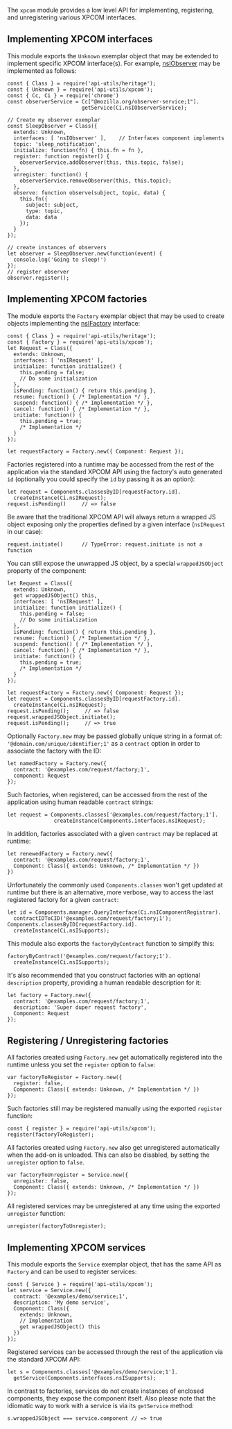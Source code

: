 <!-- This Source Code Form is subject to the terms of the Mozilla Public
   - License, v. 2.0. If a copy of the MPL was not distributed with this
   - file, You can obtain one at http://mozilla.org/MPL/2.0/. -->

The `xpcom` module provides a low level API for implementing, registering, and
unregistering various XPCOM interfaces.

## Implementing XPCOM interfaces

This module exports the `Unknown` exemplar object that may be extended to
implement specific XPCOM interface(s). For example,
[nsIObserver](https://developer.mozilla.org/en/XPCOM_Interface_Reference/nsIObserver)
 may be implemented as follows:

    const { Class } = require('api-utils/heritage');
    const { Unknown } = require('api-utils/xpcom');
    const { Cc, Ci } = require('chrome')
    const observerService = Cc["@mozilla.org/observer-service;1"].
                            getService(Ci.nsIObserverService);

    // Create my observer exemplar
    const SleepObserver = Class({
      extends: Unknown,
      interfaces: [ 'nsIObserver' ],    // Interfaces component implements
      topic: 'sleep_notification',
      initialize: function(fn) { this.fn = fn },
      register: function register() {
        observerService.addObserver(this, this.topic, false);
      },
      unregister: function() {
        observerService.removeObserver(this, this.topic);
      },
      observe: function observe(subject, topic, data) {
        this.fn({
          subject: subject,
          type: topic,
          data: data
        });
      }
    });

    // create instances of observers
    let observer = SleepObserver.new(function(event) {
      console.log('Going to sleep!')
    });
    // register observer
    observer.register();

## Implementing XPCOM factories

The module exports the `Factory` exemplar object that may be used to create
objects implementing the
[nsIFactory](https://developer.mozilla.org/en/XPCOM_Interface_Reference/nsIFactory)
interface:

    const { Class } = require('api-utils/heritage');
    const { Factory } = require('api-utils/xpcom');
    let Request = Class({
      extends: Unknown,
      interfaces: [ 'nsIRequest' ],
      initialize: function initialize() {
        this.pending = false;
        // Do some initialization
      },
      isPending: function() { return this.pending },
      resume: function() { /* Implementation */ },
      suspend: function() { /* Implementation */ },
      cancel: function() { /* Implementation */ },
      initiate: function() {
        this.pending = true;
        /* Implementation */
      }
    });

    let requestFactory = Factory.new({ Component: Request });

Factories registered into a runtime may be accessed from the rest of the
application via the standard XPCOM API using the factory's auto generated `id`
(optionally you could specify the `id` by passing it as an option):

    let request = Components.classesByID[requestFactory.id].
      createInstance(Ci.nsIRequest);
    request.isPending()     // => false

Be aware that the traditional XPCOM API will always return a wrapped JS object
exposing only the properties defined by a given interface (`nsIRequest` in our
case):

    request.initiate()      // TypeError: request.initiate is not a function

You can still expose the unwrapped JS object, by a special `wrappedJSObject`
property of the component:

    let Request = Class({
      extends: Unknown,
      get wrappedJSObject() this,
      interfaces: [ 'nsIRequest' ],
      initialize: function initialize() {
        this.pending = false;
        // Do some initialization
      },
      isPending: function() { return this.pending },
      resume: function() { /* Implementation */ },
      suspend: function() { /* Implementation */ },
      cancel: function() { /* Implementation */ },
      initiate: function() {
        this.pending = true;
        /* Implementation */
      }
    });

    let requestFactory = Factory.new({ Component: Request });
    let request = Components.classesByID[requestFactory.id].
      createInstance(Ci.nsIRequest);
    request.isPending();     // => false
    request.wrappedJSObject.initiate();
    request.isPending();     // => true

Optionally `Factory.new` may be passed globally unique string in a format of:
`'@domain.com/unique/identifier;1'` as a `contract` option in order to
associate the factory with the ID:

    let namedFactory = Factory.new({
      contract: '@examples.com/request/factory;1',
      component: Request
    });

Such factories, when registered, can be accessed from the rest of the
application using human readable `contract` strings:

    let request = Components.classes['@examples.com/request/factory;1'].
                   createInstance(Components.interfaces.nsIRequest);

In addition, factories associated with a given `contract` may be replaced at
runtime:

    let renewedFactory = Factory.new({
      contract: '@examples.com/request/factory;1',
      Component: Class({ extends: Unknown, /* Implementation */ })
    })

Unfortunately the commonly used `Components.classes` won't get updated at
runtime but there is an alternative, more verbose, way to access the last
registered factory for a given `contract`:

    let id = Components.manager.QueryInterface(Ci.nsIComponentRegistrar).
      contractIDToCID('@examples.com/request/factory;1');
    Components.classesByID[requestFactory.id].
      createInstance(Ci.nsISupports);

This module also exports the `factoryByContract` function to simplify this:

    factoryByContract('@examples.com/request/factory;1').
      createInstance(Ci.nsISupports);

It's also recommended that you construct factories with an optional
`description` property, providing a human readable description for it:

    let factory = Factory.new({
      contract: '@examples.com/request/factory;1',
      description: 'Super duper request factory',
      Component: Request
    });

## Registering / Unregistering factories

All factories created using `Factory.new` get automatically registered into
the runtime unless you set the `register` option to `false`:

    var factoryToRegister = Factory.new({
      register: false,
      Component: Class({ extends: Unknown, /* Implementation */ })
    });

Such factories still may be registered manually using the exported `register`
function:

    const { register } = require('api-utils/xpcom');
    register(factoryToRegister);

All factories created using `Factory.new` also get unregistered automatically
when the add-on is unloaded. This can also be disabled, by setting the
`unregister` option to `false`.

    var factoryToUnregister = Service.new({
      unregister: false,
      Component: Class({ extends: Unknown, /* Implementation */ })
    });

All registered services may be unregistered at any time using the exported
`unregister` function:

    unregister(factoryToUnregister);

## Implementing XPCOM services

This module exports the `Service` exemplar object, that has the same API as
`Factory` and can be used to register services:

    const { Service } = require('api-utils/xpcom');
    let service = Service.new({
      contract: '@examples/demo/service;1',
      description: 'My demo service',
      Component: Class({
        extends: Unknown,
        // Implementation
        get wrappedJSObject() this
      })
    });

Registered services can be accessed through the rest of the application via
the standard XPCOM API:

    let s = Components.classes['@examples/demo/service;1'].
      getService(Components.interfaces.nsISupports);

In contrast to factories, services do not create instances of enclosed
components, they expose the component itself. Also please note that the
idiomatic way to work with a service is via its `getService` method:

    s.wrappedJSObject === service.component // => true
